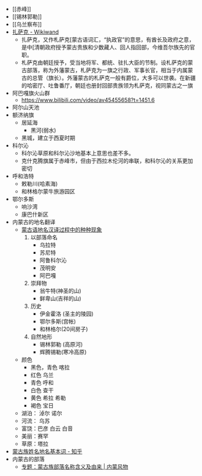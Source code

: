 - [[赤峰]]
- [[锡林郭勒]]
- [[乌兰察布]]
- [扎萨克 - Wikiwand](https://www.wikiwand.com/zh-hans/%E6%89%8E%E8%96%A9%E5%85%8B)
    - 扎萨克，又作札萨克[蒙古语词汇，“执政官”的意思，有酋长及政府之意，是中[清朝政府授予蒙古贵族和少数藏人、回人指回部，今维吾尔族先的官职。
    - 札萨克由朝廷授予，受当地将军、都统、驻扎大臣的节制。设札萨克的蒙古部落，称为外藩蒙古，札萨克为一旗之行政、军事长官，相当于内属蒙古的总管（旗长）。外藩蒙古的札萨克一般有爵位，大多可以世袭。在新疆的哈密厅、吐鲁番厅，朝廷也册封回部贵族领为札萨克，视同蒙古之一旗
- 阿巴嘎旗火山群
    - https://www.bilibili.com/video/av45455658?t=1451.6
- 阿尔山天池
- 额济纳旗
    - 居延海
        - 黑河(弱水)
    - 黑城，建立于西夏时期
- 科尔沁
    - 科尔沁草原和科尔沁沙地基本上意思也差不多。
    - 克什克腾旗属于赤峰市，但由于西拉木伦河的串联，和科尔沁的关系更加密切
- 呼和浩特
    - 敕勒川(哈素海)
    - 和林格尔蒙牛旅游园区
- 鄂尔多斯
    - 响沙湾
    - 康巴什新区
- 内蒙古的地名翻译
    - [蒙古语地名汉译过程中的种种现象](https://zhuanlan.zhihu.com/p/342839534)
        1. 以部落命名
            - 乌拉特
            - 苏尼特
            - 阿鲁科尔沁
            - 茂明安
            - 阿巴嘎
        2. 崇拜物
            - 翁牛特(神圣的山)
            - 鲜卑山(吉祥的山)
        3. 历史
            - 伊金霍洛 (圣主的陵园)
            - 鄂尔多斯(宫帐)
            - 和林格尔(20间房子)
        4. 自然地形
            - 锡林郭勒 (高原河)
            - 辉腾锡勒(寒冷高原)
    - 颜色
        - 黑色，青色  喀拉
        - 红色  乌兰
        - 青色 呼和
        - 白色 查干
        - 黄色  希拉 希勒
        - 褐色  宝日
    - 湖泊： 淖尔 诺尔
    - 河流：  乌苏
    - 富饶：巴彦 白云 白音 
    - 美丽：赛罕
    - 草原：塔拉
- [蒙古族姓名地名基本词 - 知乎](https://www.zhihu.com/column/c_1432866496330100736)
- 内蒙古的部落
    - [专题：蒙古族部落名称含义及由来 | 内蒙风物](https://www.enpx.com/web/topic/topic-28.html)
